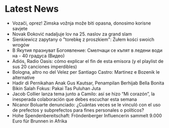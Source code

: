 # Latest News
-  Vozači, oprez! Zimska vožnja može biti opasna, donosimo korisne savjete
-  Novak Đoković nadaljuje lov na 25. naslov za grand slam
-  Sienkiewicz zapytany o "torebkę z proszkiem": Żułem kości swoich wrogów
-  В Якутия празнуват Богоявление: Смелчаци се къпят в ледени води на - 40 градуса (Видео)
-  Adiós, Radio Oasis: cómo explicar el fin de esta emisora (y el playlist de sus 20 canciones imperdibles)
-  Bologna, altro no del Velez per Santiago Castro: Martinez e Bozenik le alternative
-  Hadir di Pernikahan Anak Gus Kautsar, Penampilan Berhijab Bella Bonita Bikin Salah Fokus: Pakai Tas Puluhan Juta
-  Jacob Collier lanza tema junto a Camilo: así se hizo “Mi corazón”, la inesperada colaboración que debes escuchar esta semana
-  Nicanor Boluarte denunciado: ¿Cuántas veces se le vinculó con el uso de prefectos y subprefectos para fines personales o políticos?
-  Hohe Spendenbereitschaft: Fröndenberger Influencerin sammelt 9.000 Euro für Brunnen in Afrika
